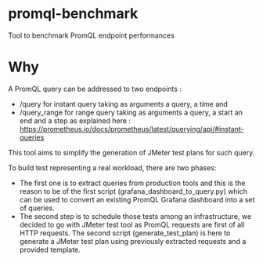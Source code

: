 # promql-benchmark
Tool to benchmark PromQL endpoint performances

# Why
A PromQL query can be addressed to two endpoints :
 - /query for instant query taking as arguments a query, a time and
 - /query_range for range query taking as arguments a query, a start an end and a step
as explained here : https://prometheus.io/docs/prometheus/latest/querying/api/#instant-queries

This tool aims to simplify the generation of JMeter test plans for such query.

To build test representing a real workload, there are two phases:
 - The first one is to extract queries from production tools and this is the reason to be of the first script (grafana_dashboard_to_query.py) which can be used to convert an existing PromQL Grafana dashboard into a set of queries.
 - The second step is to schedule those tests among an infrastructure, we decided to go with JMeter test tool as PromQL requests are first of all HTTP requests. The second script (generate_test_plan) is here to generate a JMeter test plan using previously extracted requests and a provided template.
